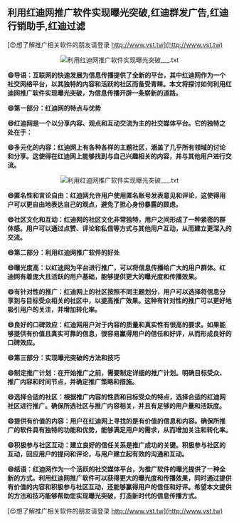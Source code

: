 ## **利用红迪网推广软件实现曝光突破,红迪群发广告,红迪行销助手,红迪过滤**

[😍想了解推广相关软件的朋友请登录 http://www.vst.tw](http://www.vst.tw)

 <center><img src="https://vst.tw/MP4/tuiguang/png/5.png" alt="利用红迪网推广软件实现曝光突破___.txt"></center>

**😄导语：互联网的快速发展为信息传播提供了全新的平台，其中红迪网作为一个社交网络平台，以其独特的内容和活跃的社区而备受青睐。本文将探讨如何利用红迪网推广软件实现曝光突破，为信息传播开辟一条崭新的道路。**

**😄第一部分：红迪网的特点与优势**

**😄红迪网是一个以分享内容、观点和互动交流为主的社交媒体平台。它的独特之处在于：**

**😄多元化的内容：红迪网上有各种各样的主题社区，涵盖了几乎所有领域的讨论和分享。这使得在红迪网上能够找到与自己兴趣相关的内容，并与其他用户进行交流。**

 <center><img src="https://vst.tw/MP4/tuiguang/png/0.png" alt="利用红迪网推广软件实现曝光突破___.txt"></center>

**😄匿名性和言论自由：红迪网允许用户使用匿名账号发表意见和评论，这使得用户可以更自由地表达自己的观点，避免了担心身份暴露的顾虑。**

**😄社区文化和互动：红迪网的社区文化非常独特，用户之间形成了一种紧密的群体感。用户可以通过点赞、评论和私信等方式与其他用户互动，从而建立更深入的交流。**

**😄第二部分：利用红迪网推广软件的好处**

**😄曝光度高：以红迪网为平台进行推广，可以将信息传播给广大的用户群体。红迪网有着庞大且活跃的用户基础，能够提供更大的曝光度和传播效果。**

**😄有针对性的推广：红迪网上的社区按照不同主题划分，用户可以选择将信息分享到与目标受众相关的社区中，以提高推广效果。这种有针对性的推广可以更好地吸引用户的关注，并增加转化率。**

**😄良好的口碑效应：红迪网用户对于内容的质量和真实性有很高的要求。如果能够提供有价值且真实可靠的信息，很容易赢得用户的信任和好评，从而形成良好的口碑效应。**

**😄第三部分：实现曝光突破的方法和技巧**

**😄制定推广计划：在开始推广之前，需要制定详细的推广计划。明确目标受众、推广内容和时间节点，并确定推广策略和措施。**

**😄选择合适的社区：根据推广内容的性质和目标受众的特点，选择合适的红迪网社区进行推广。确保所选社区与推广内容相关，并且有足够的用户量和活跃度。**

**😄提供有价值的内容：用户在红迪网上寻找的是有价值的信息和内容。确保所推广的软件具有独特的功能和优势，能够满足用户的需求，从而增加关注和转化率。**

**😄积极参与社区互动：建立良好的信任关系是推广成功的关键。积极参与社区的互动，回应用户的提问和评论，与用户建立起有效的沟通和互动。**

**😄结语：红迪网作为一个活跃的社交媒体平台，为推广软件的曝光提供了一种全新的方式。利用红迪网推广软件可以获得更大的曝光度和传播效果，同时通过提供有价值的内容和积极参与社区互动，还能够赢得用户的信任和好评。希望本文提供的方法和技巧能够帮助您实现曝光突破，打造新时代的信息传播方式。**

[😍想了解推广相关软件的朋友请登录 http://www.vst.tw](http://www.vst.tw)



